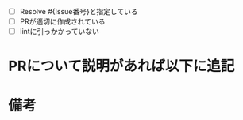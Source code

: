 <!-- GitHub Copilot コードレビューへの指示: このプルリクエストをレビューしてコメントする際には日本語でお願いします。 -->

- [ ] Resolve #{Issue番号}と指定している
- [ ] PRが適切に作成されている
- [ ] lintに引っかかっていない

# PRについて説明があれば以下に追記

# 備考
